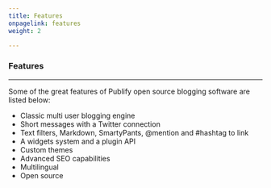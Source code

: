 ```yaml
---
title: Features
onpagelink: features
weight: 2

---
```


### **Features**
--------

Some of the great features of Publify open source blogging software are listed below:

*   Classic multi user blogging engine
*   Short messages with a Twitter connection
*   Text filters, Markdown, SmartyPants, @mention and #hashtag to link
*   A widgets system and a plugin API
*   Custom themes
*   Advanced SEO capabilities
*   Multilingual
*   Open source